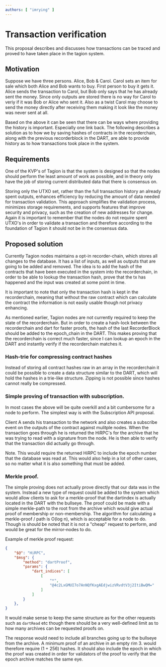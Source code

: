 ```yaml
---
authors: [ "imrying" ]
---
```


# Transaction verification
This proposal describes and discusses how transactions can be traced and proved to have taken place in the tagion system.


## Motivation
Suppose we have three persons. Alice, Bob & Carol. Carol sets an item for sale which both Alice and Bob wants to buy. First person to buy it gets it.
Alice sends the transaction to Carol, but Bob only says that he has already sent the money. Since only outputs are stored there is no way for Carol to veriy if it was Bob or Alice who sent it. 
Also as a twist Carol may choose to send the money directly after receiving them making it look like the money was never sent at all. 

Based on the above it can be seen that there can be ways where providing the history is important. Especially one link back. The following describes a solution as to how we by saving hashes of contracts in the recorderchain, along with the previous recorderblock in the DART, are able to provide history as to how transactions took place in the system.


## Requirements 
One of the KVP's of Tagion is that the system is designed so that the nodes should perform the least amount of work as possible, and in theory only have the job of storing current distributed data that there is consensus on.  

Storing only the UTXO set, rather than the full transaction history an already spent outputs, enhances efficiency by reducing the amount of data needed for transaction validation. This approach simplifies the validation process, minimizes storage requirements, and supports features that improve security and privacy, such as the creation of new addresses for change. Again it is important to remember that the nodes do not require spent UTXO's in order to validate a transaction and therefore according to the foundation of Tagion it should not be in the consensus data. 

## Proposed solution
Currently Tagion nodes maintains a opt-in recorder-chain, which stores all changes to the database. It has a list of inputs, as well as outputs that are going to be added and removed. The idea is to add the hash of the contracts that have been executed in the system into the recorderchain, in order to be able to lookup the transaction hash, prove that the tx has happened and the input was created at some point in time. 

It is important to note that only the transaction hash is kept in the recorderchain, meaning that without the raw contract which can calculate the contract the information is not easily usable though not privacy enhancing. 

As mentioned earlier, Tagion nodes are not currently required to keep the state of the recorderchain. But in order to create a hash-lock between the recorderchain and dart for faster proofs, the hash of the last RecorderBlock should be added to the epoch_chain in the DART.
This makes proving that the recorderchain is correct much faster, since I can lookup an epoch in the DART and instantly verify if the recorderchain matches it.



### Hash-trie for compressing contract hashes
Instead of storing all contract hashes raw in an array in the recorderchain it could be possible to create a data structure similar to the DART, which will hold the hashes in a trie-like structure. 
Zipping is not possible since hashes cannot really be compressed.


### Simple proving of transaction with subscription.
In most cases the above will be quite overkill and a bit cumbersome for a node to perform. The simplest way is with the Subscription API proposal.

Client A sends his transaction to the network and also creates a subscribe event on the outputs of the contract against mulitple nodes. 
When the transaction goes through he is returned the HiRPC's for the archive that he was trying to read with a signature from the node. He is then able to verify that the transaction did actually go through. 

Note. This would require the returned HiRPC to include the epoch number that the database was read at. This would also help in a lot of other cases, so no matter what it is also something that must be added.


### Merkle proof. 
The simple proving does not actually prove directly that our data was in the system. Instead a new type of request could be added to the system which would allow clients to ask for a merkle-proof that the dartindex is actually located in the DART with the bullseye. The proof could be made with a simple merkle-path to the root from the archive which would give actual proof of membership or non-membership. The algorithm for calculating a merkle-proof / path is O(log n), which is acceptable for a node to do. Though is should be noted that it is not a "cheap" request to perform, and would be great for the mirror-nodes to do.

Example of merkle proof request:

```json
{
    "$@": "HiRPC",
    "$msg": {
        "method": "dartProof",
        "params": {
            "dart_indices": [
                [
                    "*",
                    "@4c2LxGMUI7o7AnNQfKxgAEdjwizVRvdtV3j2ItiBwQM="
                ]
            ]
        }
    },
}
```
It would make sense to keep the same structure as for the other requests such as `dartRead` etc though there should be a very well-defined limit as to how many archives can be requested proofs on.

The response would need to include all branches going up to the bullseye from the archive. A minimum proof of an archive in an empty rim 3. would therefore require (1 + 256) hashes. It should also include the epoch in which the proof was created in order for validators of the proof to verify that the epoch archive matches the same eye.
